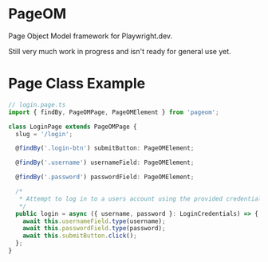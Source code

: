 # PageOM

Page Object Model framework for Playwright.dev.

Still very much work in progress and isn't ready for general use yet.

# Page Class Example

```typescript
// login.page.ts
import { findBy, PageOMPage, PageOMElement } from 'pageom';

class LoginPage extends PageOMPage {
  slug = '/login';

  @findBy('.login-btn') submitButton: PageOMElement;

  @findBy('.username') usernameField: PageOMElement;

  @findBy('.password') passwordField: PageOMElement;

  /*
   * Attempt to log in to a users account using the provided credentials.
   */
  public login = async ({ username, password }: LoginCredentials) => {
    await this.usernameField.type(username);
    await this.passwordField.type(password);
    await this.submitButton.click();
  };
}
```
